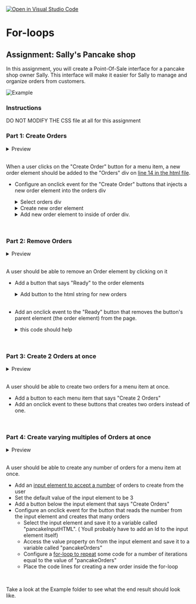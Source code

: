 [![Open in Visual Studio Code](https://classroom.github.com/assets/open-in-vscode-718a45dd9cf7e7f842a935f5ebbe5719a5e09af4491e668f4dbf3b35d5cca122.svg)](https://classroom.github.com/online_ide?assignment_repo_id=14080101&assignment_repo_type=AssignmentRepo)
# For-loops

## Assignment: Sally's Pancake shop
In this assignment, you will create a Point-Of-Sale interface for a pancake shop owner Sally. This interface will make it easier for Sally to manage and organize orders from customers. 

![Example](Example/Part2.gif)


### Instructions
DO NOT MODIFY THE CSS file at all for this assignment

### **Part 1: Create Orders**
<details>
    <summary>Preview</summary>
  <img src="./Example/Part1.gif" width=400>
</details>
<br/>

When a user clicks on the "Create Order" button for a menu item, a new order element should be added to the "Orders" div on [line 14 in the html file](./index.html).
 - Configure an onclick event for the "Create Order" buttons that injects a new order element into the orders div
    <details>
    <summary>Select orders div</summary>

    ```javascript
    var ordersHTML = document.getElementByid("orders")
    ```
    </details>

    <details>
    <summary>Create new order element</summary>

    ```javascript
    var newOrder = `<div class="order">
                        <img src="./assets/pancakes.png" alt="pancake">
                    </div>`
    ```
    </details>

    <details>
    <summary>Add new order element to inside of order div.</summary>

    #### I present to you two diffent ways to do this but only one is correct.

    ```javascript
    //Option 1
    ordersHTML.innerHTML = newOrder
    //Option 2
    ordersHTML.innerHTML = ordersHTML.innerHTML + newOrder
    ```
    #### Whats the difference between the two options? Try them both out

    </details>

<br>

### **Part 2: Remove Orders**
<details>
    <summary>Preview</summary>
  <img src="./Example/Part2.gif" width=400/>
</details>
<br/>


A user should be able to remove an Order element by clicking on it
 - Add a button that says "Ready" to the order elements
    <details>
    <summary>Add button to the html string for new orders</summary>

    ```javascript
    //add button element inside the order div
    var newOrder = `<div class="order">
                        <img src="./assets/pancakes.png" alt="pancake">
                    </div>`
    ```
    </details>
    <br>

 - Add an onclick event to the "Ready" button that removes the button's parent element (the order element) from the page.
     <details>
    <summary>this code should help </summary>

    ```javascript
    //modify this html string by adding a button element inside the order div
    var elementThisEventWasTriggeredOn = event.target
    var parentElement = elementThisEventWasTriggeredOn.parent
    parentElement.remove()
    ```
    </details>


<br>


### **Part 3: Create 2 Orders at once**
<details>
    <summary>Preview</summary>
  <img src="./Example/Part3.gif" width=400>
</details>
<br/>


A user should be able to create two orders for a menu item at once.
  - Add a button to each menu item that says "Create 2 Orders"
  - Add an onclick event to these buttons that creates two orders instead of one.

<br>

### **Part 4: Create varying multiples of Orders at once**
<details>
    <summary>Preview</summary>
  <img src="./Example/Part4.gif" width=400>
</details>
<br/>

A user should be able to create any number of orders for a menu item at once.
- Add an [input element to accept a number](https://www.w3schools.com/tags/att_input_type_number.asp) of orders to create from the user
- Set the default value of the input element to be 3
- Add a button below the input element that says "Create Orders"
- Configure an onclick event for the button that reads the number from the input element and creates that many orders
    - Select the input element and save it to a variable called "pancakeInputHTML". ( Youll probably have to add an Id to the input element itself)
    - Access the value property on from the input element and save it to a variable called "pancakeOrders"
    - Configure a [for-loop to repeat](https://developer.mozilla.org/en-US/docs/Web/JavaScript/Reference/Statements/for#examples) some code for a number of iterations equal to the value of "pancakeOrders"
    - Place the code lines for creating a new order inside the for-loop


<br>


Take a look at the Example folder to see what the end result should look like.
